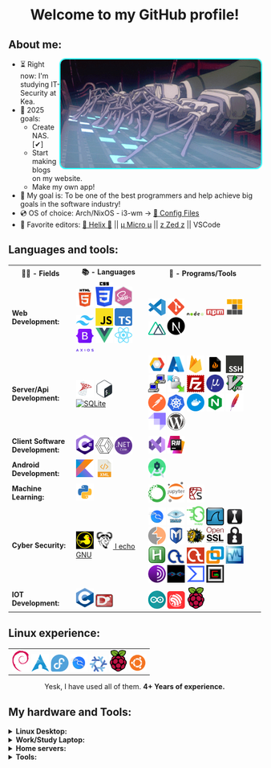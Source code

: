 <h1 align="center">Welcome to my GitHub profile!</h1>
<h2>About me:</h2>
<img style="max-width: 100%; display: inline-block; border-radius: 10px !important; box-shadow: 0 0 2px 2px cyan !important;" align="right" alt="GIF" src="pics/GITS-typing.gif" width="400"/>

- ⏳ Right now: I'm studying IT-Security at Kea.
- 📖 2025 goals:
  - Create NAS. [✔]
  - Start making blogs on my website.
  - Make my own app!
- 🚀 My goal is: To be one of the best programmers and help achieve big goals in the software industry!
- 💿 OS of choice: Arch/NixOS - i3-wm -> [🐧 Config Files](https://github.com/GlebOlsen/LinuxConfFiles)
- 📝 Favorite editors:
  [🧬 Helix 🧬](https://helix-editor.com/) || [µ Micro µ](https://micro-editor.github.io/) || [z Zed z](https://zed.dev/) || VSCode
  <br>

## Languages and tools:

<table>
  <tr>
    <th>👨‍💻 - Fields</th>
    <th>📚 - Languages</th>
    <th>💾 - Programs/Tools</th>
  </tr>
  <tr>
    <td><b>Web Development:</b></td>
    <td>
<a href="https://en.wikipedia.org/wiki/HTML5"><img src="icons/HTML5.svg" alt="HTML5" width="35"/></a>
<a href="https://en.wikipedia.org/wiki/CSS"><img src="icons/CSS.svg" alt="CSS" width="35"/></a>
<a href="https://sass-lang.com/"><img src="icons/sass.svg" alt="Sass" width="35"/></a>
<a href="https://tailwindcss.com"><img src="icons/tailwind.svg" alt="Tailwind CSS" width="35"/></a>
<a href="https://en.wikipedia.org/wiki/JavaScript"><img src="icons/js.svg" alt="JavaScript" width="35"/></a>
<a href="https://www.typescriptlang.org/"><img src="icons/ts.svg" alt="TypeScript" width="35"/></a>
<a href="https://getbootstrap.com/"><img src="icons/bootstrap.svg" alt="Bootstrap" width="35"/></a>
<a href="https://vuejs.org/"><img src="icons/Vue.svg" alt="Vue.js" width="35"/></a>
<a href="https://reactjs.org/"><img src="icons/react.svg" alt="React" width="35"/></a>
<a href="https://axios-http.com/"><img src="icons/axios.svg" alt="Axios" width="35"/></a>
    </td>
    <td>
<a href="https://code.visualstudio.com/"><img src="icons/vscode.svg" alt="VSCode" width="35"/></a>
<a href="https://git-scm.com/"><img src="icons/git.svg" alt="Git" width="35"/></a>
<a href="https://en.wikipedia.org/wiki/Node.js"><img src="icons/node.svg" alt="Node.js" width="35"/></a>
<a href="https://en.wikipedia.org/wiki/Npm_(software)"><img src="icons/npm.svg" alt="npm" width="35"/></a>
<a href="https://pnpm.io/"><img src="icons/pnpm.svg" alt="pnpm" width="35"/></a>
<a href="https://nuxtjs.org/"><img src="icons/nuxt.svg" alt="Nuxt.js" width="35"/></a>
<a href="https://nextjs.org/"><img src="icons/nextjs.svg" alt="Next.js" width="35"/></a>
    </td>
  </tr>	
  <tr>
    <td><b>Server/Api Development:</b></td>
    <td>
<a href="https://en.wikipedia.org/wiki/Microsoft_SQL_Server"><img src="icons/mssql.png" alt="MSSQL" width="35"/></a>
<a href="https://en.wikipedia.org/wiki/Bash_(Unix_shell)"><img src="icons/bash.svg" alt="Bash" width="35"/></a>
<a href="https://www.sqlite.org"><img src="icons/sqlite.svg" alt="SQLite" width="35"/></a>
    </td>
    <td> 
<a href="https://cloud.google.com/"><img src="icons/GCP.svg" alt="GCP" width="35"/></a>
<a href="https://azure.microsoft.com/en-us/"><img src="icons/azure.svg" alt="Azure" width="35"/></a>
<a href="https://firebase.google.com/"><img src="icons/firebase.svg" alt="Firebase" width="35"/></a>
<a href="https://linux.die.net/man/8/iptables"><img src="icons/iptables.svg" alt="iptables" width="35"/></a>
<a href="https://en.wikipedia.org/wiki/Secure_Shell"><img src="icons/ssh.svg" alt="SSH" width="35"/></a>
<a href="https://www.putty.org/"><img src="icons/putty.svg" alt="PuTTY" width="35"/></a>
<a href="https://winscp.net/eng/download.php"><img src="icons/winscp.png" alt="WinSCP" width="35"/></a>
<a href="https://filezilla-project.org/"><img src="icons/filez.svg" alt="FileZilla" width="35"/></a>
<a href="https://micro-editor.github.io/"><img src="icons/micro.png" alt="Micro" width="35"/></a>
<a href="https://www.vim.org/"><img src="icons/vim.svg" alt="Vim" width="35"/></a>
<a href="https://www.postman.com/"><img src="icons/postman.svg" alt="Postman" width="35"/></a>
<a href="https://kubernetes.io/"><img src="icons/kubernetes.svg" alt="Kubernetes" width="35"/></a>
<a href="https://www.docker.com/why-docker/"><img src="icons/docker.svg" alt="Docker" width="35"/></a>
<a href="https://en.wikipedia.org/wiki/Nginx"><img src="icons/nginx.svg" alt="Nginx" width="35"/></a>
<a href="https://httpd.apache.org/ABOUT_APACHE.html"><img src="icons/apache.svg" alt="Apache" width="35"/></a>
<a href="https://strapi.io"><img src="icons/strapi.svg" alt="Strapi" width="35"/></a>
<a href="https://wordpress.com/"><img src="icons/wp.svg" alt="WordPress" width="35"/></a>
    </td>
  </tr>
  <tr>
    <td><b>Client Software Development:</b></td>
    <td>
<a href="https://en.wikipedia.org/wiki/C_Sharp_(programming_language)"><img src="icons/csharp.svg" alt="C#" width="35"/></a>
<a href="https://en.wikipedia.org/wiki/Extensible_Application_Markup_Language"><img src="icons/xaml.svg" alt="XAML" width="35"/></a>
<a href="https://dotnet.microsoft.com/en-us/"><img src="icons/dotnetcore.svg" alt=".NET Core" width="35"/></a>
    </td>
    <td>
<a href="https://visualstudio.microsoft.com/vs/enterprise/"><img src="icons/vsstudio.svg" alt="Visual Studio" width="35"/></a>
<a href="https://www.jetbrains.com/resharper/"><img src="icons/resharper.webp" alt="ReSharper" width="35"/></a>
    </td>
  </tr>
  <tr>
    <td><b>Android Development:</b></td>
    <td> 
<a href="https://kotlinlang.org/"><img src="icons/kotlin.svg" alt="Kotlin" width="35"/></a>
<a href="https://en.wikipedia.org/wiki/XML"><img src="icons/xml.svg" alt="XML" width="35"/></a>  
    </td>
    <td> 
<a href="https://developer.android.com/studio"><img src="icons/andstud.svg" alt="Android Studio" width="35"/></a>
    </td>
  </tr>
  <tr>
    <td><b>Machine Learning:</b></td>
    <td> 
<a href="https://www.python.org/"><img src="icons/python.svg" alt="Python" width="35"/></a>
    </td>
    <td>
<a href="https://www.anaconda.com/products/individual"><img src="icons/anaconda.svg" alt="Anaconda" width="35"/></a>
<a href="https://jupyter.org/"><img src="icons/jypiter.svg" alt="Jupyter" width="35"/></a>
<a href="https://www.spyder-ide.org/"><img src="icons/spyder.svg" alt="Spyder" width="35"/></a>
    </td>
  </tr>
  <tr>
    <td><b>Cyber Security:</b></td>
    <td>
<a href="https://docs.hak5.org/hc/en-us/articles/360010555153-Ducky-Script-the-USB-Rubber-Ducky-language"><img src="icons/rubberduck.png" alt="Rubber Ducky" width="35"/></a>
<a href="https://www.gnu.org/software/software.en.html"><img src="icons/gnu.png" alt="GNU" width="35"/> I echo GNU</a>
    </td>
    <td>
<a href="https://www.kali.org/"><img src="icons/kali.svg" alt="Kali" width="35"/></a>
<a href="https://nmap.org/"><img src="icons/nmap.png" alt="Nmap" width="35"/></a>
<a href="https://scapy.net/"><img src="icons/scapy.png" alt="Scapy" width="35"/></a>
<a href="https://www.wireshark.org/"><img src="icons/wireshark.svg" alt="Wireshark" width="35"/></a>
<a href="https://hashcat.net/hashcat/"><img src="icons/hashcat.png" alt="Hashcat" width="35"/></a>
<a href="https://portswigger.net/burp"><img src="icons/burp.svg" alt="Burp Suite" width="35"/></a>
<a href="https://www.metasploit.com/"><img src="icons/metasploit.svg" alt="Metasploit" width="35"/></a>
<a href="https://www.openssh.com/"><img src="icons/openssh.png" alt="OpenSSH" width="35"/></a>
<a href="https://www.openssl.org/"><img src="icons/openssl.png" alt="OpenSSL" width="35"/></a>
<a href="https://qtox.github.io/"><img src="icons/qtox.svg" alt="qTox" width="35"/></a>
<a href="https://www.autohotkey.com/"><img src="icons/ahk.png" alt="AutoHotkey" width="35"/></a>
<a href="https://www.cryptool.org/en/ct1/"><img src="icons/crypt1.png" alt="CrypTool 1" width="35"/></a>
<a href="https://www.cryptool.org/en/ct2/"><img src="icons/crypt2.png" alt="CrypTool 2" width="35"/></a>
<a href="https://www.vmware.com/"><img src="icons/vmware.svg" alt="VMware" width="35"/></a>
<a href="https://www.virtualbox.org/"><img src="icons/vbox.jpeg" alt="VirtualBox" width="35"/></a>
<a href="https://en.wikipedia.org/wiki/Tor_(network)"><img src="icons/tor.svg" alt="Tor" width="35"/></a>
<a href="https://malduino.com/"><img src="icons/malduino.jpg" alt="MalDuino" width="35"/></a>
<a href="https://www.virustotal.com/gui/home/upload"><img src="icons/virustotal.svg" alt="VirusTotal" width="35"/></a>
<a href="https://en.wikipedia.org/wiki/Cain_and_Abel_(software)"><img src="icons/cainabel.jpg" alt="Cain and Abel" width="35"/></a>
</td>
  </tr>
  <tr>
    <td><b>IOT Development:</b></td>
    <td>
<a href="https://en.wikipedia.org/wiki/C_(programming_language)"><img src="icons/C.svg" alt="C" width="35"/></a>
<a href="https://dlang.org/"><img src="icons/D.svg" alt="D" width="35"/></a>
    </td>
    <td> 
<a href="https://www.arduino.cc/"><img src="icons/arduino.svg" alt="Arduino" width="35"/></a>
<a href="https://www.espressif.com/en/products/socs/esp32"><img src="icons/espressif.svg" alt="Espressif" width="35"/></a>
<a href="https://www.raspberrypi.org/"><img src="icons/rpi.png" alt="Raspberry Pi" width="35"/></a>
</td>
  </tr>
</table>

## Linux experience:

<table align="center">
<tr>
    <td>
<a href="https://www.debian.org/"><img src="icons/debian.svg" alt="Debian" width="35"/></a>
<a href="https://archlinux.org/"><img src="icons/arch.svg" alt="Arch Linux" width="35"/></a> 
<a href="https://fedoraproject.org/"><img src="icons/fedor.svg" alt="Fedora" width="35"/></a>
<a href="https://www.kali.org/"><img src="icons/kali.svg" alt="Kali" width="35"/></a>
<a href="https://nixos.org/"><img src="icons/nixos.svg" alt="NixOS" width="35"/></a>
<a href="https://www.raspberrypi.com/software/"><img src="icons/rpi.png" alt="Raspberry Pi OS" width="35"/></a>
<a href="https://ubuntu.com/"><img src="icons/ubuntu.svg" alt="Ubuntu" width="35"/></a>
    </td>
</tr>
</table>
<p align="center">Yesk, I have used all of them. <strong>4+ Years of experience.</strong></p>

## My hardware and Tools:

<details>
  <summary style="font-weight: bold;">Linux Desktop:</summary>
    <ul>
      <li><b>OS:</b> Arch + i3</li>
  		<li><b>Processor/CPU:</b> R9 5900X</li>
  		<li><b>Graphics Card/GPU:</b></li>
        <ol>
  			  <li>RX 5700 XT Red Devil 3 fans</li>
	</ol>
  		<li><b>Memory/Ram:</b> 48GB 3600Mhz 16cl</li>
      <li><b>Storage:</b> Samsung PM9A1: R6500MB W4900MB</li>
      <li><b>Extra Storage:</b> 500GB SSD, 512GB SDD</li>
      <li><b>Monitors:</b></li>
			  <ol>
  				<li>32' 4K 60Hz</li>
          <li>24' 1080p 60Hz</li>
			  </ol>
		  <li><b>Cooling:</b></li>
        <ul>
  				<li><b>Thermal Paste:</b> T.G. Kryonaut (GPU & CPU)</li>
  				<li><b>Fans:</b> 4x Arctic BioniX P140 + 1x Pure Wings 2 140mm</li>
          <li><b>CPU Cooler:</b> NH-D15</li>
		    </ul>
	  </ul>
</details>
<details>
  <summary style="font-weight: bold;">Work/Study Laptop:</summary>
    <ul> 
      <li><b>T480</b> 16Gb i7-8550U</li>
    </ul>
</details>
<details>
  <summary style="font-weight: bold;">Home servers:</summary>
    <ul>
  		<li><b>Raspberry PI 4b</b> With 40mm fan - NAS</li>
  		<li><b>Raspberry PI 3b+</b> With 30mm fan - WebServer</li>
	  </ul>
</details>
<details>
  <summary style="font-weight: bold;">Tools:</summary>
    <ul>
  		<li><b>MalDuino Elite</b> 2GB SD Card
      <li><b>T450 i7-5600U</b> 12Gb for pen-testing</li>
	  </ul>
</details>
